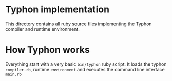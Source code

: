 Typhon implementation
=====================

This directory contains all ruby source files implementing the Typhon
compiler and runtime environment.

How Typhon works
================

Everything start with a very basic `bin/typhon` ruby script. It loads
the typhon `compiler.rb`, runtime `environment` and executes the command line
interface `main.rb`

